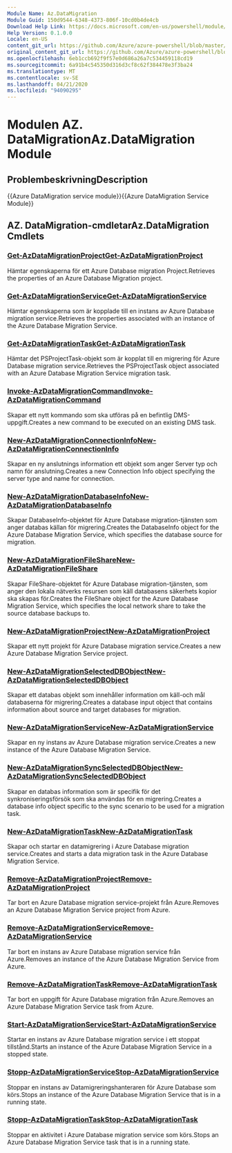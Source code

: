 ```yaml
---
Module Name: Az.DataMigration
Module Guid: 150d9544-6348-4373-806f-10cd0b4de4cb
Download Help Link: https://docs.microsoft.com/en-us/powershell/module/az.datamigration
Help Version: 0.1.0.0
Locale: en-US
content_git_url: https://github.com/Azure/azure-powershell/blob/master/src/DataMigration/DataMigration/help/Az.DataMigration.md
original_content_git_url: https://github.com/Azure/azure-powershell/blob/master/src/DataMigration/DataMigration/help/Az.DataMigration.md
ms.openlocfilehash: 6eb1ccb692f9f57e0d686a26a7c534459118cd19
ms.sourcegitcommit: 6a91b4c545350d316d3cf8c62f384478e3f3ba24
ms.translationtype: MT
ms.contentlocale: sv-SE
ms.lasthandoff: 04/21/2020
ms.locfileid: "94090295"
---
```

# <span data-ttu-id="1dd60-101">Modulen AZ. DataMigration</span><span class="sxs-lookup"><span data-stu-id="1dd60-101">Az.DataMigration Module</span></span>
## <span data-ttu-id="1dd60-102">Problembeskrivning</span><span class="sxs-lookup"><span data-stu-id="1dd60-102">Description</span></span>
<span data-ttu-id="1dd60-103">{{Azure DataMigration service module}}</span><span class="sxs-lookup"><span data-stu-id="1dd60-103">{{Azure DataMigration Service Module}}</span></span>

## <span data-ttu-id="1dd60-104">AZ. DataMigration-cmdletar</span><span class="sxs-lookup"><span data-stu-id="1dd60-104">Az.DataMigration Cmdlets</span></span>
### [<span data-ttu-id="1dd60-105">Get-AzDataMigrationProject</span><span class="sxs-lookup"><span data-stu-id="1dd60-105">Get-AzDataMigrationProject</span></span>](Get-AzDataMigrationProject.md)
<span data-ttu-id="1dd60-106">Hämtar egenskaperna för ett Azure Database migration Project.</span><span class="sxs-lookup"><span data-stu-id="1dd60-106">Retrieves the properties of an Azure Database Migration project.</span></span>

### [<span data-ttu-id="1dd60-107">Get-AzDataMigrationService</span><span class="sxs-lookup"><span data-stu-id="1dd60-107">Get-AzDataMigrationService</span></span>](Get-AzDataMigrationService.md)
<span data-ttu-id="1dd60-108">Hämtar egenskaperna som är kopplade till en instans av Azure Database migration service.</span><span class="sxs-lookup"><span data-stu-id="1dd60-108">Retrieves the properties associated with an instance of the Azure Database Migration Service.</span></span> 

### [<span data-ttu-id="1dd60-109">Get-AzDataMigrationTask</span><span class="sxs-lookup"><span data-stu-id="1dd60-109">Get-AzDataMigrationTask</span></span>](Get-AzDataMigrationTask.md)
<span data-ttu-id="1dd60-110">Hämtar det PSProjectTask-objekt som är kopplat till en migrering för Azure Database migration service.</span><span class="sxs-lookup"><span data-stu-id="1dd60-110">Retrieves the PSProjectTask object associated with an Azure Database Migration Service migration task.</span></span>

### [<span data-ttu-id="1dd60-111">Invoke-AzDataMigrationCommand</span><span class="sxs-lookup"><span data-stu-id="1dd60-111">Invoke-AzDataMigrationCommand</span></span>](Invoke-AzDataMigrationCommand.md)
<span data-ttu-id="1dd60-112">Skapar ett nytt kommando som ska utföras på en befintlig DMS-uppgift.</span><span class="sxs-lookup"><span data-stu-id="1dd60-112">Creates a new command to be executed on an existing DMS task.</span></span>

### [<span data-ttu-id="1dd60-113">New-AzDataMigrationConnectionInfo</span><span class="sxs-lookup"><span data-stu-id="1dd60-113">New-AzDataMigrationConnectionInfo</span></span>](New-AzDataMigrationConnectionInfo.md)
<span data-ttu-id="1dd60-114">Skapar en ny anslutnings information ett objekt som anger Server typ och namn för anslutning.</span><span class="sxs-lookup"><span data-stu-id="1dd60-114">Creates a new Connection Info object specifying the server type and name for connection.</span></span>

### [<span data-ttu-id="1dd60-115">New-AzDataMigrationDatabaseInfo</span><span class="sxs-lookup"><span data-stu-id="1dd60-115">New-AzDataMigrationDatabaseInfo</span></span>](New-AzDataMigrationDatabaseInfo.md)
<span data-ttu-id="1dd60-116">Skapar DatabaseInfo-objektet för Azure Database migration-tjänsten som anger databas källan för migrering.</span><span class="sxs-lookup"><span data-stu-id="1dd60-116">Creates the DatabaseInfo object for the Azure Database Migration Service, which specifies the database source for migration.</span></span>

### [<span data-ttu-id="1dd60-117">New-AzDataMigrationFileShare</span><span class="sxs-lookup"><span data-stu-id="1dd60-117">New-AzDataMigrationFileShare</span></span>](New-AzDataMigrationFileShare.md)
<span data-ttu-id="1dd60-118">Skapar FileShare-objektet för Azure Database migration-tjänsten, som anger den lokala nätverks resursen som käll databasens säkerhets kopior ska skapas för.</span><span class="sxs-lookup"><span data-stu-id="1dd60-118">Creates the FileShare object for the Azure Database Migration Service, which specifies the local network share to take the source database backups to.</span></span>

### [<span data-ttu-id="1dd60-119">New-AzDataMigrationProject</span><span class="sxs-lookup"><span data-stu-id="1dd60-119">New-AzDataMigrationProject</span></span>](New-AzDataMigrationProject.md)
<span data-ttu-id="1dd60-120">Skapar ett nytt projekt för Azure Database migration service.</span><span class="sxs-lookup"><span data-stu-id="1dd60-120">Creates a new Azure Database Migration Service project.</span></span>

### [<span data-ttu-id="1dd60-121">New-AzDataMigrationSelectedDBObject</span><span class="sxs-lookup"><span data-stu-id="1dd60-121">New-AzDataMigrationSelectedDBObject</span></span>](New-AzDataMigrationSelectedDBObject.md)
<span data-ttu-id="1dd60-122">Skapar ett databas objekt som innehåller information om käll-och mål databaserna för migrering.</span><span class="sxs-lookup"><span data-stu-id="1dd60-122">Creates a database input object that contains information about source and target databases for migration.</span></span>

### [<span data-ttu-id="1dd60-123">New-AzDataMigrationService</span><span class="sxs-lookup"><span data-stu-id="1dd60-123">New-AzDataMigrationService</span></span>](New-AzDataMigrationService.md)
<span data-ttu-id="1dd60-124">Skapar en ny instans av Azure Database migration service.</span><span class="sxs-lookup"><span data-stu-id="1dd60-124">Creates a new instance of the Azure Database Migration Service.</span></span>

### [<span data-ttu-id="1dd60-125">New-AzDataMigrationSyncSelectedDBObject</span><span class="sxs-lookup"><span data-stu-id="1dd60-125">New-AzDataMigrationSyncSelectedDBObject</span></span>](New-AzDataMigrationSyncSelectedDBObject.md)
<span data-ttu-id="1dd60-126">Skapar en databas information som är specifik för det synkroniseringsförsök som ska användas för en migrering.</span><span class="sxs-lookup"><span data-stu-id="1dd60-126">Creates a database info object specific to the sync scenario to be used for a migration task.</span></span>

### [<span data-ttu-id="1dd60-127">New-AzDataMigrationTask</span><span class="sxs-lookup"><span data-stu-id="1dd60-127">New-AzDataMigrationTask</span></span>](New-AzDataMigrationTask.md)
<span data-ttu-id="1dd60-128">Skapar och startar en datamigrering i Azure Database migration service.</span><span class="sxs-lookup"><span data-stu-id="1dd60-128">Creates and starts a data migration task in the Azure Database Migration Service.</span></span>

### [<span data-ttu-id="1dd60-129">Remove-AzDataMigrationProject</span><span class="sxs-lookup"><span data-stu-id="1dd60-129">Remove-AzDataMigrationProject</span></span>](Remove-AzDataMigrationProject.md)
<span data-ttu-id="1dd60-130">Tar bort en Azure Database migration service-projekt från Azure.</span><span class="sxs-lookup"><span data-stu-id="1dd60-130">Removes an Azure Database Migration Service project from Azure.</span></span>

### [<span data-ttu-id="1dd60-131">Remove-AzDataMigrationService</span><span class="sxs-lookup"><span data-stu-id="1dd60-131">Remove-AzDataMigrationService</span></span>](Remove-AzDataMigrationService.md)
<span data-ttu-id="1dd60-132">Tar bort en instans av Azure Database migration service från Azure.</span><span class="sxs-lookup"><span data-stu-id="1dd60-132">Removes an instance of the Azure Database Migration Service from Azure.</span></span>

### [<span data-ttu-id="1dd60-133">Remove-AzDataMigrationTask</span><span class="sxs-lookup"><span data-stu-id="1dd60-133">Remove-AzDataMigrationTask</span></span>](Remove-AzDataMigrationTask.md)
<span data-ttu-id="1dd60-134">Tar bort en uppgift för Azure Database migration från Azure.</span><span class="sxs-lookup"><span data-stu-id="1dd60-134">Removes an Azure Database Migration Service task from Azure.</span></span>

### [<span data-ttu-id="1dd60-135">Start-AzDataMigrationService</span><span class="sxs-lookup"><span data-stu-id="1dd60-135">Start-AzDataMigrationService</span></span>](Start-AzDataMigrationService.md)
<span data-ttu-id="1dd60-136">Startar en instans av Azure Database migration service i ett stoppat tillstånd.</span><span class="sxs-lookup"><span data-stu-id="1dd60-136">Starts an instance of the Azure Database Migration Service in a stopped state.</span></span> 

### [<span data-ttu-id="1dd60-137">Stopp-AzDataMigrationService</span><span class="sxs-lookup"><span data-stu-id="1dd60-137">Stop-AzDataMigrationService</span></span>](Stop-AzDataMigrationService.md)
<span data-ttu-id="1dd60-138">Stoppar en instans av Datamigreringshanteraren för Azure Database som körs.</span><span class="sxs-lookup"><span data-stu-id="1dd60-138">Stops an instance of the Azure Database Migration Service that is in a running state.</span></span>

### [<span data-ttu-id="1dd60-139">Stopp-AzDataMigrationTask</span><span class="sxs-lookup"><span data-stu-id="1dd60-139">Stop-AzDataMigrationTask</span></span>](Stop-AzDataMigrationTask.md)
<span data-ttu-id="1dd60-140">Stoppar en aktivitet i Azure Database migration service som körs.</span><span class="sxs-lookup"><span data-stu-id="1dd60-140">Stops an  Azure Database Migration Service task that is in a running state.</span></span>

